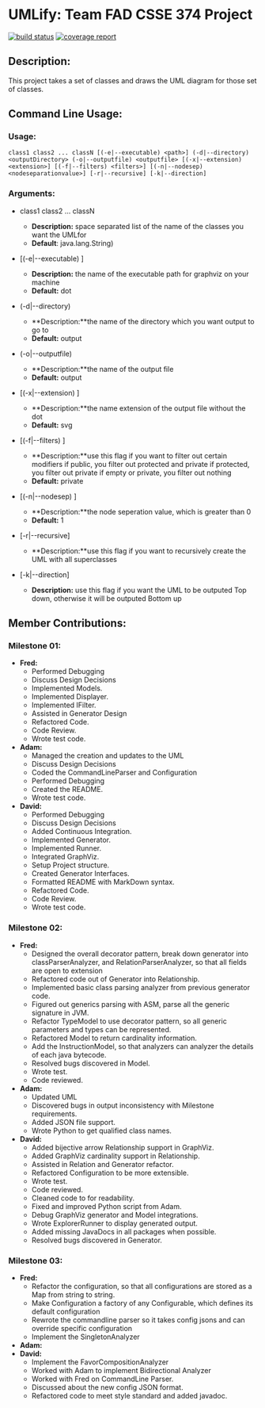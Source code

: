 # UMLify: Team FAD CSSE 374 Project
[![build status](https://ada.csse.rose-hulman.edu/zhangq2/Fad/badges/master/build.svg)](https://ada.csse.rose-hulman.edu/zhangq2/Fad/commits/master)
[![coverage report](https://ada.csse.rose-hulman.edu/zhangq2/Fad/badges/master/coverage.svg)](https://ada.csse.rose-hulman.edu/zhangq2/Fad/commits/master)

## Description:
This project takes a set of classes and draws the UML diagram for those set of classes.

## Command Line Usage:
### Usage:
`class1 class2 ... classN [(-e|--executable) <path>] (-d|--directory) <outputDirectory> (-o|--outputfile) <outputfile> [(-x|--extension) <extension>] [(-f|--filters) <filters>] [(-n|--nodesep) <nodeseparationvalue>] [-r|--recursive] [-k|--direction]`

### Arguments:
  - class1 class2 ... classN
     - **Description:** space separated list of the name of the classes you want the UMLfor
     - **Default**: java.lang.String)

  - [(-e|--executable) <path>]
      - **Description:** the name of the executable path for graphviz on your machine
      - **Default:** dot

  - (-d|--directory) <outputDirectory>
      - **Description:**the name of the directory which you want output to go to
      - **Default:** output

  - (-o|--outputfile) <outputfile>
      - **Description:**the name of the output file
      - **Default:** output

  - [(-x|--extension) <extension>]
      - **Description:**the name extension of the output file without the dot
      - **Default:** svg

  - [(-f|--filters) <filters>]
      - **Description:**use this flag if you want to filter out certain modifiers
        if public, you filter out protected and private
        if protected, you filter out private
        if empty or private, you filter out nothing
      - **Default:** private

  - [(-n|--nodesep) <nodeseparationvalue>]
      - **Description:**the node seperation value, which is greater than 0
      - **Default:** 1

  - [-r|--recursive]
      - **Description:**use this flag if you want to recursively create the UML with all superclasses

  - [-k|--direction]
      - **Description:** use this flag if you want the UML to be outputed Top down, otherwise it will be outputed Bottom up

## Member Contributions:
### Milestone 01:
- **Fred:**
     - Performed Debugging
     - Discuss Design Decisions
     - Implemented Models.
     - Implemented Displayer.
     - Implemented IFilter.
     - Assisted in Generator Design
     - Refactored Code.
     - Code Review.
     - Wrote test code.
- **Adam:**
     - Managed the creation and updates to the UML
     - Discuss Design Decisions
     - Coded the CommandLineParser and Configuration
     - Performed Debugging
     - Created the README.
     - Wrote test code.
- **David:**
     - Performed Debugging
     - Discuss Design Decisions
     - Added Continuous Integration.
     - Implemented Generator.
     - Implemented Runner.
     - Integrated GraphViz.
     - Setup Project structure.
     - Created Generator Interfaces.
     - Formatted README with MarkDown syntax.
     - Refactored Code.
     - Code Review.
     - Wrote test code.
  
### Milestone 02:  
- **Fred:**  
     - Designed the overall decorator pattern, break down generator into classParserAnalyzer,
     	and RelationParserAnalyzer, so that all fields are open to extension
     - Refactored code out of Generator into Relationship.
     - Implemented basic class parsing analyzer from previous generator code.
     - Figured out generics parsing with ASM, parse all the generic signature in JVM.
     - Refactor TypeModel to use decorator pattern, so all generic parameters and types can be represented.
     - Refactored Model to return cardinality information.
     - Add the InstructionModel, so that analyzers can analyzer the details of each java bytecode.
     - Resolved bugs discovered in Model.
     - Wrote test.
     - Code reviewed.
- **Adam:**  
     - Updated UML
     - Discovered bugs in output inconsistency with Milestone requirements.
     - Added JSON file support.
     - Wrote Python to get qualified class names.
- **David:**  
     - Added bijective arrow Relationship support in GraphViz.
     - Added GraphViz cardinality support in Relationship.
     - Assisted in Relation and Generator refactor.
     - Refactored Configuration to be more extensible.
     - Wrote test.
     - Code reviewed.
     - Cleaned code to for readability.
     - Fixed and improved Python script from Adam.
     - Debug GraphViz generator and Model integrations.
     - Wrote ExplorerRunner to display generated output.
     - Added missing JavaDocs in all packages when possible.
     - Resolved bugs discovered in Generator.
### Milestone 03:  
- **Fred:**  
     - Refactor the configuration, so that all configurations are stored as a Map from string to string.
     - Make Configuration a factory of any Configurable, which defines its default configuration
     - Rewrote the commandline parser so it takes config jsons and can override specific configuration
     - Implement the SingletonAnalyzer
- **Adam:**   
- **David:**  
     - Implement the FavorCompositionAnalyzer
     - Worked with Adam to implement Bidirectional Analyzer
     - Worked with Fred on CommandLine Parser.
     - Discussed about the new config JSON format.
     - Refactored code to meet style standard and added javadoc.
